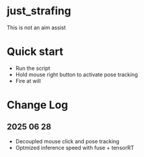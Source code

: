 # just_strafing
This is not an aim assist

# Quick start
- Run the script
- Hold mouse right button to activate pose tracking
- Fire at will

# Change Log 
## 2025 06 28
- Decoupled mouse click and pose tracking
- Optmized inference speed with fuse + tensorRT
